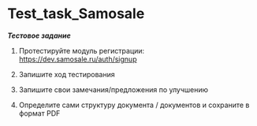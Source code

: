 # Test_task_Samosale

***Тестовое задание***

1. Протестируйте модуль регистрации: https://dev.samosale.ru/auth/signup

2. Запишите ход тестирования

3. Запишите свои замечания/предложения по улучшению

4. Определите сами структуру документа / документов и сохраните в формат PDF
